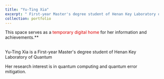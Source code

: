 ```yaml
---
title: "Yu-Ting Xia"
excerpt: " First-year Master's degree student of Henan Key Laboratory of Quantum Information and Cryptography"
collection: portfolio
---
```

This space serves as a <font color="#dd0000">temporary digital home</font> for her information and achievements.**

<br>
Yu-Ting Xia is a First-year Master's degree student of Henan Key Laboratory of Quantum 

Her research interest is in quantum computing and quantum error mitigation.




